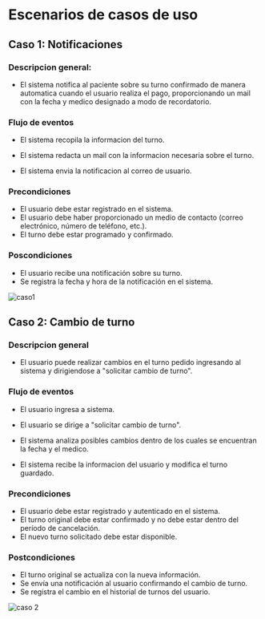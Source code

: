 # Escenarios de casos de uso

## Caso 1: Notificaciones

### Descripcion general:
 - El sistema notifica al paciente sobre su turno confirmado de manera automatica cuando el usuario realiza el pago, proporcionando un mail con la fecha y medico designado a modo de recordatorio.

### Flujo de eventos
 - El sistema recopila la informacion del turno.

 - El sistema redacta un mail con la informacion necesaria sobre el turno.

 - El sistema envia la notificacion al correo de usuario.

### Precondiciones

 - El usuario debe estar registrado en el sistema.
 - El usuario debe haber proporcionado un medio de contacto (correo electrónico, número de teléfono, etc.).
 - El turno debe estar programado y confirmado.

### Poscondiciones 

 - El usuario recibe una notificación sobre su turno.
 - Se registra la fecha y hora de la notificación en el sistema.


![caso1](https://github.com/user-attachments/assets/d3624156-684d-484a-88e5-fea32b4a066f)



## Caso 2: Cambio de turno

### Descripcion general

 - El usuario puede realizar cambios en el turno pedido ingresando al sistema y dirigiendose a "solicitar cambio de turno".

### Flujo de eventos

 - El usuario ingresa a sistema.

 - El usuario se dirige a "solicitar cambio de turno".

 - El sistema analiza posibles cambios dentro de los cuales se encuentran la fecha y el medico.

 - El sistema recibe la informacion del usuario y modifica el turno guardado.

### Precondiciones

 - El usuario debe estar registrado y autenticado en el sistema.
 - El turno original debe estar confirmado y no debe estar dentro del período de cancelación.
 - El nuevo turno solicitado debe estar disponible.

### Postcondiciones

 - El turno original se actualiza con la nueva información.
 - Se envía una notificación al usuario confirmando el cambio de turno.
 - Se registra el cambio en el historial de turnos del usuario.


![caso 2](https://github.com/user-attachments/assets/db5c9736-9ced-4335-9463-9921047bded6)


